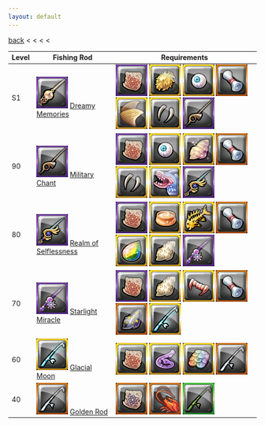 ```yaml
---
layout: default
---
```


[back](../) < < < <

| Level | Fishing Rod | Requirements |
| ----- | ----------- | ------------ |
| S1 | [![Dreamy Memories](dreamy-memories.jpg)](https://www.aurakingdom-db.com/item/19667-dreamy-memories) [Dreamy Memories](https://www.aurakingdom-db.com/item/19667-dreamy-memories) | [![Fusion Formula: Dreamy Memories](fusion-formula-dreamy-memories.jpg)](https://www.aurakingdom-db.com/item/19677-fusion-formula-dreamy-memories) [![Goldflow Guardian Skin](goldflow-guardian-skin-x2.jpg)](https://www.aurakingdom-db.com/item/19701-goldflow-guardian-skin) [![Golden Temptation Eyeball](golden-temptation-eyeball-x2.jpg)](https://www.aurakingdom-db.com/item/19333-golden-temptation-eyeball) [![Blueprint: Lv.10 Skill Fishing Rod Parts](blueprint-lv10-skill-fishing-rod-parts.jpg)](https://www.aurakingdom-db.com/item/19715-blueprint-lv10-skill-fishing-rod-parts) [![Goldflow Guardian Fin](goldflow-guardian-fin-x5.jpg)](https://www.aurakingdom-db.com/item/19702-goldflow-guardian-fin) [![Golden Temptations' Seductive Fangs](golden-temptations-seductive-fangs-x5.jpg)](https://www.aurakingdom-db.com/item/19334-golden-temptations-seductive-fangs) [![Military Chant](military-chant.jpg)](https://www.aurakingdom-db.com/item/19303-military-chant) |
| 90 | [![Military Chant](military-chant.jpg)](https://www.aurakingdom-db.com/item/19303-military-chant) [Military Chant](https://www.aurakingdom-db.com/item/19303-military-chant) | [![Fusion Formula: Military Chant](fusion-formula-military-chant.jpg)](https://www.aurakingdom-db.com/item/19313-fusion-formula-military-chant) [![Golden Temptation Eyeball](golden-temptation-eyeball-x2.jpg)](https://www.aurakingdom-db.com/item/19333-golden-temptation-eyeball) [![Hypnosis Skin](hypnosis-skin-x2.jpg)](https://www.aurakingdom-db.com/item/14476-hypnosis-skin) [![Blueprint: Lv9 Skill Fishing Rod Parts](blueprint-lv9-skill-fishing-rod-parts.jpg)](https://www.aurakingdom-db.com/item/19347-blueprint-lv9-skill-fishing-rod-parts) [![Golden Temptations' Seductive Fangs](golden-temptations-seductive-fangs-x5.jpg)](https://www.aurakingdom-db.com/item/19334-golden-temptations-seductive-fangs) [![Devilfish Mouth](devilfish-mouth-x5.jpg)](https://www.aurakingdom-db.com/item/15517-devilfish-mouth) [![Realm of Selflessness](realm-of-selflessness.jpg)](https://www.aurakingdom-db.com/item/18222-realm-of-selflessness) |
| 80 | [![Realm of Selflessness](realm-of-selflessness.jpg)](https://www.aurakingdom-db.com/item/18222-realm-of-selflessness) [Realm of Selflessness](https://www.aurakingdom-db.com/item/18222-realm-of-selflessness) | [![Fusion Formula: Realm of Selfless](fusion-formula-realm-of-selfless.jpg)](https://www.aurakingdom-db.com/item/18242-fusion-formula-realm-of-selfless) [![Premium Butterfly Fish Oil](premium-butterfly-fish-oil-x2.jpg)](https://www.aurakingdom-db.com/item/18267-premium-butterfly-fish-oil) [![Giant Energized Fish Bones](giant-energized-fish-bones-x2.jpg)](https://www.aurakingdom-db.com/item/17300-giant-energized-fish-bones) [![Blueprint: Lv8 Skill Fishing Rod Parts](blueprint-lv8-skill-fishing-rod-parts.jpg)](https://www.aurakingdom-db.com/item/18286-blueprint-lv8-skill-fishing-rod-parts) [![Colorful Gleaming Scale](colorful-gleaming-scale-x5.jpg)](https://www.aurakingdom-db.com/item/18269-colorful-gleaming-scale) [![Starlight Poison Sting](starlight-poison-sting-x5.jpg)](https://www.aurakingdom-db.com/item/15515-starlight-poison-sting) [![Starlight Miracle](starlight-miracle.jpg)](https://www.aurakingdom-db.com/item/15434-starlight-miracle) |
| 70 | [![Starlight Miracle](starlight-miracle.jpg)](https://www.aurakingdom-db.com/item/15434-starlight-miracle) [Starlight Miracle](https://www.aurakingdom-db.com/item/15434-starlight-miracle) | [![Fusion Formula: Starlight Miracle](fusion-formula-starlight-miracle.jpg)](https://www.aurakingdom-db.com/item/15469-fusion-formula-starlight-miracle) [![Starlight Poison Sting](starlight-poison-sting-x2.jpg)](https://www.aurakingdom-db.com/item/15515-starlight-poison-sting) [![Bloodthirsty Fangs](bloodthirsty-fangs-x2.jpg)](https://www.aurakingdom-db.com/item/14479-bloodthirsty-fangs) [![Fishing Equipment Blueprint: Lv.7 Skill Fishing Rod Parts](fishing-equipment-blueprint-lv7-skill-fishing-rod-parts.jpg)](https://www.aurakingdom-db.com/item/15942-fishing-equipment-blueprint-lv7-skill-fishing-rod-parts) [![Starlight Skin](starlight-skin-x5.jpg)](https://www.aurakingdom-db.com/item/15514-starlight-skin) [![Glacial Moon](glacial-moon.jpg)](https://www.aurakingdom-db.com/item/14416-glacial-moon) |
| 60 | [![Glacial Moon](glacial-moon.jpg)](https://www.aurakingdom-db.com/item/14416-glacial-moon) [Glacial Moon](https://www.aurakingdom-db.com/item/14416-glacial-moon) | [![Fusion Formula: Glacial Moon](fusion-formula-glacial-moon.jpg)](https://www.aurakingdom-db.com/item/14491-fusion-formula-glacial-moon) [![Crimson Tentacle](crimson-tentacle-x1.jpg)](https://www.aurakingdom-db.com/item/14483-crimson-tentacle) [![Rainbow Scale](rainbow-scale-x1.jpg)](https://www.aurakingdom-db.com/item/13182-rainbow-scale) [![Golden Rod](golden-rod.jpg)](https://www.aurakingdom-db.com/item/12804-golden-rod) |
| 40 | [![Golden Rod](golden-rod.jpg)](https://www.aurakingdom-db.com/item/12804-golden-rod) [Golden Rod](https://www.aurakingdom-db.com/item/12804-golden-rod) | [![Fusion Formula: Golden Rod](fusion-formula-golden-rod.jpg)](https://www.aurakingdom-db.com/item/13096-fusion-formula-golden-rod) [![Golden Lobster Palpus](golden-lobster-palpus-x1.jpg)](https://www.aurakingdom-db.com/item/13156-golden-lobster-palpus) [![Festival Fishing Rod](festival-fishing-rod.jpg)](https://www.aurakingdom-db.com/item/12789-festival-fishing-rod) |
